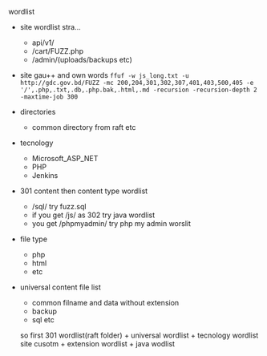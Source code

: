 wordlist

 - site wordlist stra...
    - api/v1/
    - /cart/FUZZ.php
    - /admin/(uploads/backups etc)
 
 - site gau++ and own words
   ```ffuf -w js_long.txt -u http://gdc.gov.bd/FUZZ -mc 200,204,301,302,307,401,403,500,405 -e '/',.php,.txt,.db,.php.bak,.html,.md -recursion -recursion-depth 2 -maxtime-job 300```
   
 
 - directories
   - common directory from raft etc 
 
 
 - tecnology
   - Microsoft_ASP_NET
   - PHP
   - Jenkins
   

- 301 content then content type wordlist
  - /sql/ try fuzz.sql
  - if you get /js/ as 302 try java wordlist
  - you get /phpmyadmin/ try php my admin worslit


- file type
  - php
  - html
  - etc
  
  
- universal content file list
  - common filname and data without extension
  - backup
  - sql etc
  
  
  so first 301 wordlist(raft folder) + universal wordlist + tecnology wordlist
  site cusotm + extension wordlist + java wodlist
  
  
